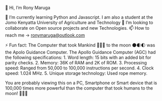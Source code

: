 👋 Hi, I’m Rony Maruga

🌱 I’m currently learning Python and Javascript. I am also a student at the Jomo Kenyatta University of Agriculture and Technology
🤝 I’m looking to collaborate on Open source projects and new Technologies.
📫 How to reach me  ->  ronymaruga@outlook.com

⚡ Fun fact: 
            The Computer that took Mankind 🚀👨‍🚀 to the moon 🌑🌒🌓 was the Apolo Guidance Computer. 
            The Apollo Guidance Computer (AGC) had the following specifications:
                              1. Word length: 15 bits with an added bit for parity checks.
                              2. Memory: 36K of RAM and 2K of ROM.
                              3. Processing speed: Ranged from 50,000 to 100,000 instructions per second.
                              4. Clock speed: 1.024 MHz.
                              5. Unique storage technology: Used rope memory.

You are probably viewing this on a PC, Smartphone or Smart device that is 100,000 times more powerful than the computer that took humans to the moon! 🤯🤯🤯
                              

<!---
ron-ct/ron-ct is a ✨ special ✨ repository because its `README.md` (this file) appears on your GitHub profile.
You can click the Preview link to take a look at your changes.
--->

